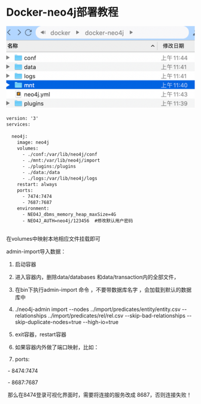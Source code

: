 # Docker-neo4j部署教程

<img src="readme.assets/image-20211230141807636.png" alt="image-20211230141807636" style="zoom:50%;" />

```
version: '3'
services:

  neo4j:
    image: neo4j
    volumes:
      - ./conf:/var/lib/neo4j/conf
      - ./mnt:/var/lib/neo4j/import
      - ./plugins:/plugins
      - ./data:/data
      - ./logs:/var/lib/neo4j/logs
    restart: always
    ports:
      - 7474:7474
      - 7687:7687
    environment:
      - NEO4J_dbms_memory_heap_maxSize=4G
      - NEO4J_AUTH=neo4j/123456  #修改默认用户密码
      
```





在volumes中映射本地相应文件挂载即可

admin-import导入数据：

1. 启动容器 

2. 进入容器内，删除data/databases 和data/transaction内的全部文件，

3. 在bin下执行admin-import 命令 ，不要带数据库名字 ，会加载到默认的数据库中

4. ./neo4j-admin import --nodes ../import/predicates/entity/entity.csv --relationships ../import/predicates/rel/rel.csv --skip-bad-relationships --skip-duplicate-nodes=true --high-io=true

5. exit容器，restart容器

6. 如果容器内外做了端口映射，比如：

7. ports:

​      \- 8474:7474

​      \- 8687:7687

​      那么在8474登录可视化界面时，需要将连接的服务改成 8687，否则连接失败！